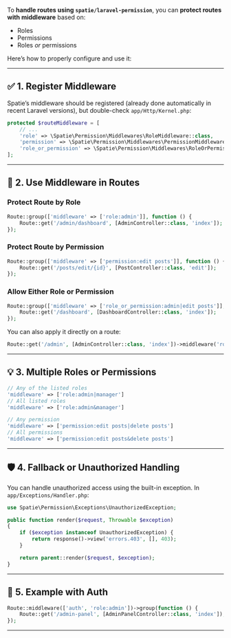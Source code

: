 To **handle routes using `spatie/laravel-permission`**, you can **protect routes with middleware** based on:

* Roles
* Permissions
* Roles *or* permissions

Here’s how to properly configure and use it:

---

## ✅ 1. Register Middleware

Spatie’s middleware should be registered (already done automatically in recent Laravel versions), but double-check `app/Http/Kernel.php`:

```php
protected $routeMiddleware = [
    // ...
    'role' => \Spatie\Permission\Middlewares\RoleMiddleware::class,
    'permission' => \Spatie\Permission\Middlewares\PermissionMiddleware::class,
    'role_or_permission' => \Spatie\Permission\Middlewares\RoleOrPermissionMiddleware::class,
];
```

---

## 🧭 2. Use Middleware in Routes

### Protect Route by Role

```php
Route::group(['middleware' => ['role:admin']], function () {
    Route::get('/admin/dashboard', [AdminController::class, 'index']);
});
```

### Protect Route by Permission

```php
Route::group(['middleware' => ['permission:edit posts']], function () {
    Route::get('/posts/edit/{id}', [PostController::class, 'edit']);
});
```

### Allow Either Role or Permission

```php
Route::group(['middleware' => ['role_or_permission:admin|edit posts']], function () {
    Route::get('/dashboard', [DashboardController::class, 'index']);
});
```

You can also apply it directly on a route:

```php
Route::get('/admin', [AdminController::class, 'index'])->middleware('role:admin');
```

---

## 💡 3. Multiple Roles or Permissions

```php
// Any of the listed roles
'middleware' => ['role:admin|manager']
// All listed roles
'middleware' => ['role:admin&manager']

// Any permission
'middleware' => ['permission:edit posts|delete posts']
// All permissions
'middleware' => ['permission:edit posts&delete posts']
```

---

## 🛡 4. Fallback or Unauthorized Handling

You can handle unauthorized access using the built-in exception. In `app/Exceptions/Handler.php`:

```php
use Spatie\Permission\Exceptions\UnauthorizedException;

public function render($request, Throwable $exception)
{
    if ($exception instanceof UnauthorizedException) {
        return response()->view('errors.403', [], 403);
    }

    return parent::render($request, $exception);
}
```

---

## 📝 5. Example with Auth

```php
Route::middleware(['auth', 'role:admin'])->group(function () {
    Route::get('/admin-panel', [AdminPanelController::class, 'index']);
});
```

---
